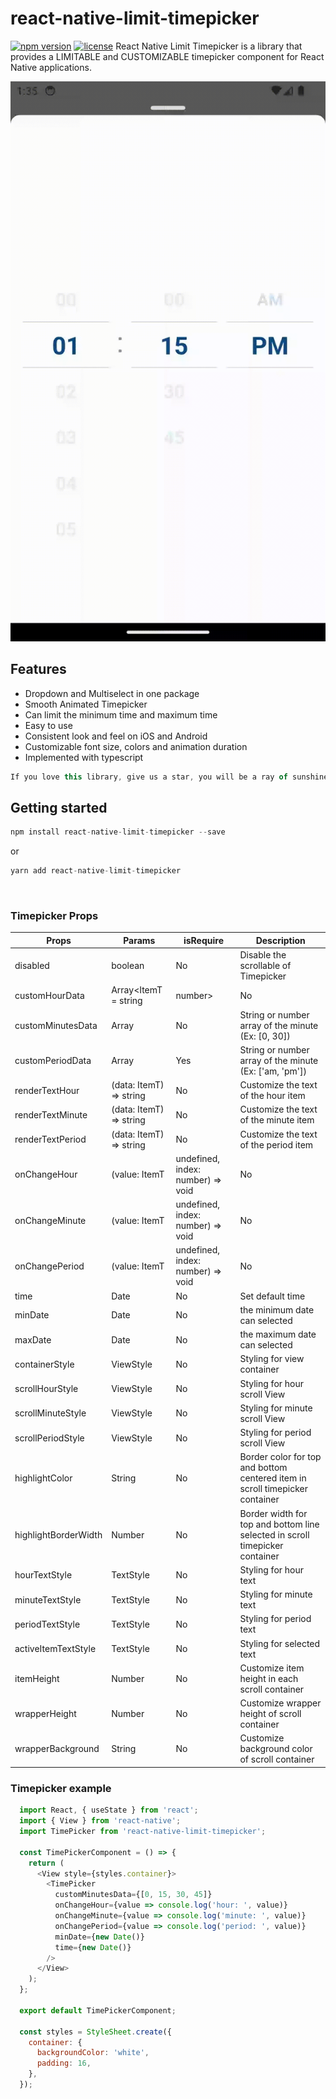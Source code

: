 <!-- [<img src="https://github.com/hoaphantn7604/file-upload/blob/master/document/dropdown/react-native-limit-timepicker-demo.png">](https://github.com/hoaphantn7604/file-upload/blob/master/document/dropdown/react-native-limit-timepicker-demo.png) -->

# react-native-limit-timepicker
[![npm version](https://img.shields.io/npm/v/react-native-limit-timepicker.svg)](https://www.npmjs.com/package/react-native-limit-timepicker)
[![license](https://img.shields.io/github/license/tqdungnb9x/react-native-limit-timepicker.svg)](https://opensource.org/licenses/MIT)
React Native Limit Timepicker is a library that provides a LIMITABLE and CUSTOMIZABLE timepicker component for React Native applications.

 <p align="center">
   <img src="./example/demo.gif">
</p>

## Features
* Dropdown and Multiselect in one package
* Smooth Animated Timepicker
* Can limit the minimum time and maximum time
* Easy to use
* Consistent look and feel on iOS and Android
* Customizable font size, colors and animation duration
* Implemented with typescript

```js
If you love this library, give us a star, you will be a ray of sunshine in our lives :)
```

## Getting started
```js
npm install react-native-limit-timepicker --save
```
or

```js
yarn add react-native-limit-timepicker
```
<!-- ### Demo

[<img src="https://github.com/hoaphantn7604/file-upload/blob/master/document/dropdown/react-native-limit-timepicker-thumbnal.jpg">](https://youtu.be/FhTDR_Ad_14) -->

<br />

<!-- ![](https://github.com/hoaphantn7604/file-upload/blob/master/document/dropdown/react-native-drpdown.gif)
![](https://github.com/hoaphantn7604/file-upload/blob/master/document/dropdown/react-native-multiselect.gif) -->

### Timepicker Props
| Props                | Params                  | isRequire                         | Description                                                                  |
| -------------------- | ----------------------- | --------------------------------- | ---------------------------------------------------------------------------- |
| disabled             | boolean                 | No                                | Disable the scrollable of Timepicker                                         |
| customHourData       | Array<ItemT = string    | number>                           | No                                                                           | String or number array of the hour (Ex:  [0, 1, 2, 3, 4, 5, 6, 7, 8, 9, 10, 11])                       |
| customMinutesData    | Array<ItemT>            | No                                | String or number array of the minute (Ex:  [0, 30])                          |
| customPeriodData     | Array<ItemT>            | Yes                               | String or number array of the minute (Ex:  ['am, 'pm'])                      |
| renderTextHour       | (data: ItemT) => string | No                                | Customize the text of the hour item                                          |
| renderTextMinute     | (data: ItemT) => string | No                                | Customize the text of the minute item                                        |
| renderTextPeriod     | (data: ItemT) => string | No                                | Customize the text of the period item                                        |
| onChangeHour         | (value: ItemT           | undefined, index: number) => void | No                                                                           | Called when the hour's momentum scroll ends (scroll which occurs as the ScrollView glides to a stop)   |
| onChangeMinute       | (value: ItemT           | undefined, index: number) => void | No                                                                           | Called when the minute's momentum scroll ends (scroll which occurs as the ScrollView glides to a stop) |
| onChangePeriod       | (value: ItemT           | undefined, index: number) => void | No                                                                           | Called when the period's momentum scroll ends (scroll which occurs as the ScrollView glides to a stop) |
| time                 | Date                    | No                                | Set default time                                                             |
| minDate              | Date                    | No                                | the minimum date can selected                                                |
| maxDate              | Date                    | No                                | the maximum date can selected                                                |
| containerStyle       | ViewStyle               | No                                | Styling for view container                                                   |
| scrollHourStyle      | ViewStyle               | No                                | Styling for hour scroll View                                                 |
| scrollMinuteStyle    | ViewStyle               | No                                | Styling for minute scroll View                                               |
| scrollPeriodStyle    | ViewStyle               | No                                | Styling for period scroll View                                               |
| highlightColor       | String                  | No                                | Border color for top and bottom centered item in scroll timepicker container |
| highlightBorderWidth | Number                  | No                                | Border width for top and bottom line selected in scroll timepicker container |
| hourTextStyle        | TextStyle               | No                                | Styling for hour text                                                        |
| minuteTextStyle      | TextStyle               | No                                | Styling for minute text                                                      |
| periodTextStyle      | TextStyle               | No                                | Styling for period text                                                      |
| activeItemTextStyle  | TextStyle               | No                                | Styling for selected text                                                    |
| itemHeight           | Number                  | No                                | Customize item height in each scroll container                               |
| wrapperHeight        | Number                  | No                                | Customize wrapper height of scroll container                                 |
| wrapperBackground    | String                  | No                                | Customize background color of scroll container                               |


### Timepicker example
<!-- ![](https://github.com/hoaphantn7604/file-upload/blob/master/document/dropdown/react-native-dropdown-1.png) -->
```js
  import React, { useState } from 'react';
  import { View } from 'react-native';
  import TimePicker from 'react-native-limit-timepicker';

  const TimePickerComponent = () => {
    return (
      <View style={styles.container}>
        <TimePicker
          customMinutesData={[0, 15, 30, 45]}
          onChangeHour={value => console.log('hour: ', value)}
          onChangeMinute={value => console.log('minute: ', value)}
          onChangePeriod={value => console.log('period: ', value)}
          minDate={new Date()}
          time={new Date()}
        />
      </View>
    );
  };

  export default TimePickerComponent;

  const styles = StyleSheet.create({
    container: {
      backgroundColor: 'white',
      padding: 16,
    },
  });
```

<br/>

<!-- [<img src="https://github.com/hoaphantn7604/file-upload/blob/master/document/profile/hoa_phan_dev_banner.png">](https://github.com/hoaphantn7604) -->
 
